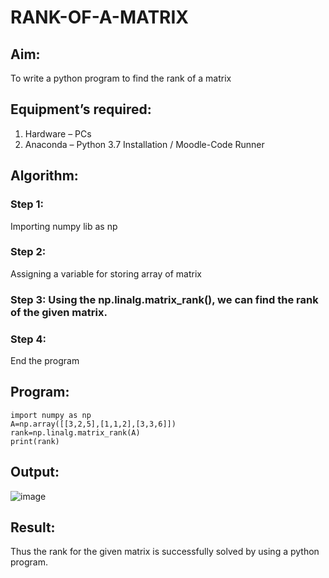 # RANK-OF-A-MATRIX
## Aim:
To write a python program to find the rank of a matrix
## Equipment’s required:
1. 	Hardware – PCs
2. 	Anaconda – Python 3.7 Installation / Moodle-Code Runner
## Algorithm:
### Step 1: 
Importing numpy lib as np
### Step 2: 
Assigning a variable for storing array of matrix
### Step 3: Using the np.linalg.matrix_rank(), we can find the rank of the given matrix.
### Step 4: 
End the program 
## Program:
```
import numpy as np
A=np.array([[3,2,5],[1,1,2],[3,3,6]])
rank=np.linalg.matrix_rank(A)
print(rank)
```
## Output:
![image](https://user-images.githubusercontent.com/123350791/230766267-990675d3-d32b-4333-bca7-2f6479b8ec14.png)

## Result:
Thus the rank for the given matrix is successfully solved by  using a python program.

